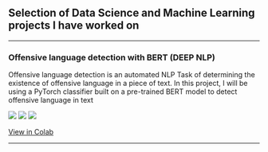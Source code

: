 ## Selection of Data Science and Machine Learning projects I have worked on

---
### Offensive language detection with BERT (DEEP NLP)
Offensive language detection is an automated NLP Task of determining the existence of offensive language in a piece of text. In this project, I will be using a PyTorch classifier built on a pre-trained BERT model to detect offensive language in text


[![](https://img.shields.io/badge/Transformers-white?logo=HuggingFace)](#) [![](https://img.shields.io/badge/Python-white?logo=Python)](#) [![](https://img.shields.io/badge/Jupyter-white?logo=Jupyter)](#) 

[View in Colab](https://colab.research.google.com/drive/1zt4tApB2feVKZad9rLWVJ2-6f06764sA)

---


